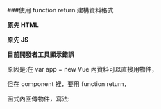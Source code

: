 ###使用 function return 建構資料格式

**原先 HTML**
<div id="app">
  <counter-component></counter-component>
  <counter-component></counter-component>
  <counter-component></counter-component>
</div>

**原先 JS**
<script type="text/x-template" id="counter-component">
<div>
  你已經點擊 <button class="btn btn-outline-secondary btn-sm" @click="counter += 1">{{ counter }}</button> 下。
</div>
</script>

<script>
Vue.component('counter-component', {
  data: {
    counter: 0
  },
  template: '#counter-component'
})

var app = new Vue({
  el: '#app',
});
</script>

**目前開發者工具顯示錯誤**

原因是:在 var app = new Vue 內資料可以直接用物件，

但在 component 裡，要用 function return，

函式內回傳物件，寫法:

<script>
Vue.component('counter-component', {
  data: function(){
    return {
        counter: 0
        }
  },
  template: '#counter-component'
})
</script>